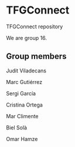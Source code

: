 # TFGConnect
TFGConnect repository

We are group 16.
## Group members
Judit Viladecans

Marc Gutiérrez

Sergi García

Cristina Ortega

Mar Climente

Biel Solà

Omar Hamze
